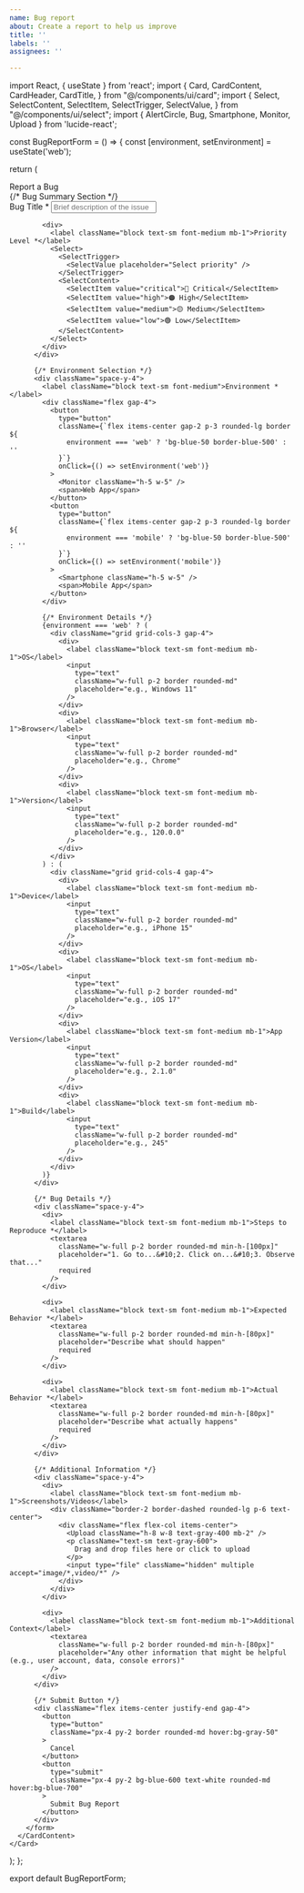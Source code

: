 ```yaml
---
name: Bug report
about: Create a report to help us improve
title: ''
labels: ''
assignees: ''

---
```


import React, { useState } from 'react';
import { 
  Card,
  CardContent,
  CardHeader,
  CardTitle,
} from "@/components/ui/card";
import { 
  Select,
  SelectContent,
  SelectItem,
  SelectTrigger,
  SelectValue,
} from "@/components/ui/select";
import {
  AlertCircle,
  Bug,
  Smartphone,
  Monitor,
  Upload
} from 'lucide-react';

const BugReportForm = () => {
  const [environment, setEnvironment] = useState('web');
  
  return (
    <Card className="w-full max-w-3xl mx-auto">
      <CardHeader>
        <div className="flex items-center gap-2">
          <Bug className="h-6 w-6 text-red-500" />
          <CardTitle className="text-xl font-semibold">Report a Bug</CardTitle>
        </div>
      </CardHeader>
      <CardContent>
        <form className="space-y-6">
          {/* Bug Summary Section */}
          <div className="space-y-4">
            <div>
              <label className="block text-sm font-medium mb-1">Bug Title *</label>
              <input 
                type="text"
                className="w-full p-2 border rounded-md"
                placeholder="Brief description of the issue"
                required
              />
            </div>
            
            <div>
              <label className="block text-sm font-medium mb-1">Priority Level *</label>
              <Select>
                <SelectTrigger>
                  <SelectValue placeholder="Select priority" />
                </SelectTrigger>
                <SelectContent>
                  <SelectItem value="critical">🔴 Critical</SelectItem>
                  <SelectItem value="high">🟠 High</SelectItem>
                  <SelectItem value="medium">🟡 Medium</SelectItem>
                  <SelectItem value="low">🟢 Low</SelectItem>
                </SelectContent>
              </Select>
            </div>
          </div>

          {/* Environment Selection */}
          <div className="space-y-4">
            <label className="block text-sm font-medium">Environment *</label>
            <div className="flex gap-4">
              <button
                type="button"
                className={`flex items-center gap-2 p-3 rounded-lg border ${
                  environment === 'web' ? 'bg-blue-50 border-blue-500' : ''
                }`}
                onClick={() => setEnvironment('web')}
              >
                <Monitor className="h-5 w-5" />
                <span>Web App</span>
              </button>
              <button
                type="button"
                className={`flex items-center gap-2 p-3 rounded-lg border ${
                  environment === 'mobile' ? 'bg-blue-50 border-blue-500' : ''
                }`}
                onClick={() => setEnvironment('mobile')}
              >
                <Smartphone className="h-5 w-5" />
                <span>Mobile App</span>
              </button>
            </div>

            {/* Environment Details */}
            {environment === 'web' ? (
              <div className="grid grid-cols-3 gap-4">
                <div>
                  <label className="block text-sm font-medium mb-1">OS</label>
                  <input 
                    type="text"
                    className="w-full p-2 border rounded-md"
                    placeholder="e.g., Windows 11"
                  />
                </div>
                <div>
                  <label className="block text-sm font-medium mb-1">Browser</label>
                  <input 
                    type="text"
                    className="w-full p-2 border rounded-md"
                    placeholder="e.g., Chrome"
                  />
                </div>
                <div>
                  <label className="block text-sm font-medium mb-1">Version</label>
                  <input 
                    type="text"
                    className="w-full p-2 border rounded-md"
                    placeholder="e.g., 120.0.0"
                  />
                </div>
              </div>
            ) : (
              <div className="grid grid-cols-4 gap-4">
                <div>
                  <label className="block text-sm font-medium mb-1">Device</label>
                  <input 
                    type="text"
                    className="w-full p-2 border rounded-md"
                    placeholder="e.g., iPhone 15"
                  />
                </div>
                <div>
                  <label className="block text-sm font-medium mb-1">OS</label>
                  <input 
                    type="text"
                    className="w-full p-2 border rounded-md"
                    placeholder="e.g., iOS 17"
                  />
                </div>
                <div>
                  <label className="block text-sm font-medium mb-1">App Version</label>
                  <input 
                    type="text"
                    className="w-full p-2 border rounded-md"
                    placeholder="e.g., 2.1.0"
                  />
                </div>
                <div>
                  <label className="block text-sm font-medium mb-1">Build</label>
                  <input 
                    type="text"
                    className="w-full p-2 border rounded-md"
                    placeholder="e.g., 245"
                  />
                </div>
              </div>
            )}
          </div>

          {/* Bug Details */}
          <div className="space-y-4">
            <div>
              <label className="block text-sm font-medium mb-1">Steps to Reproduce *</label>
              <textarea 
                className="w-full p-2 border rounded-md min-h-[100px]"
                placeholder="1. Go to...&#10;2. Click on...&#10;3. Observe that..."
                required
              />
            </div>
            
            <div>
              <label className="block text-sm font-medium mb-1">Expected Behavior *</label>
              <textarea 
                className="w-full p-2 border rounded-md min-h-[80px]"
                placeholder="Describe what should happen"
                required
              />
            </div>
            
            <div>
              <label className="block text-sm font-medium mb-1">Actual Behavior *</label>
              <textarea 
                className="w-full p-2 border rounded-md min-h-[80px]"
                placeholder="Describe what actually happens"
                required
              />
            </div>
          </div>

          {/* Additional Information */}
          <div className="space-y-4">
            <div>
              <label className="block text-sm font-medium mb-1">Screenshots/Videos</label>
              <div className="border-2 border-dashed rounded-lg p-6 text-center">
                <div className="flex flex-col items-center">
                  <Upload className="h-8 w-8 text-gray-400 mb-2" />
                  <p className="text-sm text-gray-600">
                    Drag and drop files here or click to upload
                  </p>
                  <input type="file" className="hidden" multiple accept="image/*,video/*" />
                </div>
              </div>
            </div>
            
            <div>
              <label className="block text-sm font-medium mb-1">Additional Context</label>
              <textarea 
                className="w-full p-2 border rounded-md min-h-[80px]"
                placeholder="Any other information that might be helpful (e.g., user account, data, console errors)"
              />
            </div>
          </div>

          {/* Submit Button */}
          <div className="flex items-center justify-end gap-4">
            <button
              type="button"
              className="px-4 py-2 border rounded-md hover:bg-gray-50"
            >
              Cancel
            </button>
            <button
              type="submit"
              className="px-4 py-2 bg-blue-600 text-white rounded-md hover:bg-blue-700"
            >
              Submit Bug Report
            </button>
          </div>
        </form>
      </CardContent>
    </Card>
  );
};

export default BugReportForm;
